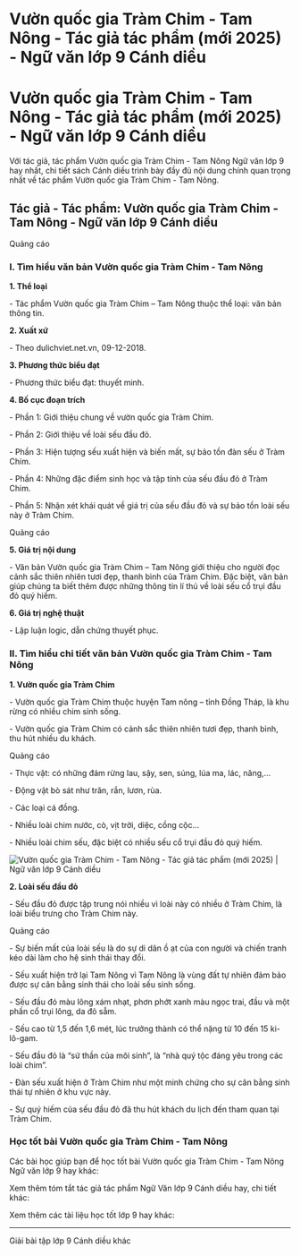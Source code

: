 # Vườn quốc gia Tràm Chim - Tam Nông - Tác giả tác phẩm (mới 2025) - Ngữ văn lớp 9 Cánh diều

# Vườn quốc gia Tràm Chim - Tam Nông - Tác giả tác phẩm (mới 2025) - Ngữ văn lớp 9 Cánh diều

Với tác giả, tác phẩm Vườn quốc gia Tràm Chim - Tam Nông Ngữ văn lớp 9 hay nhất, chi tiết sách Cánh diều trình bày đầy đủ nội dung chính quan trọng nhất về tác phẩm Vườn quốc gia Tràm Chim - Tam Nông.

## Tác giả - Tác phẩm: Vườn quốc gia Tràm Chim - Tam Nông - Ngữ văn lớp 9 Cánh diều

Quảng cáo

### **I. Tìm hiểu văn bản Vườn quốc gia Tràm Chim - Tam Nông**

**1\. Thể loại**

\- Tác phẩm Vườn quốc gia Tràm Chim – Tam Nông thuộc thể loại: văn bản thông tin.

**2\. Xuất xứ**

\- Theo dulichviet.net.vn, 09-12-2018.

**3\. Phương thức biểu đạt**

\- Phương thức biểu đạt: thuyết minh.

**4\. Bố cục đoạn trích**

\- Phần 1: Giới thiệu chung về vườn quốc gia Tràm Chim.

\- Phần 2: Giới thiệu về loài sếu đầu đỏ.

\- Phần 3: Hiện tượng sếu xuất hiện và biến mất, sự bảo tồn đàn sếu ở Tràm Chim.

\- Phần 4: Những đặc điểm sinh học và tập tính của sếu đầu đỏ ở Tràm Chim.

\- Phần 5: Nhận xét khái quát về giá trị của sếu đầu đỏ và sự bảo tồn loài sếu này ở Tràm Chim.

Quảng cáo

**5\. Giá trị nội dung**

\- Văn bản Vườn quốc gia Tràm Chim – Tam Nông giới thiệu cho người đọc cảnh sắc thiên nhiên tươi đẹp, thanh bình của Tràm Chim. Đặc biệt, văn bản giúp chúng ta biết thêm được những thông tin lí thú về loài sếu cổ trụi đầu đỏ quý hiếm.

**6\. Giá trị nghệ thuật**

\- Lập luận logic, dẫn chứng thuyết phục.

### **II. Tìm hiểu chi tiết văn bản Vườn quốc gia Tràm Chim - Tam Nông**

**1\. Vườn quốc gia Tràm Chim**

\- Vườn quốc gia Tràm Chim thuộc huyện Tam nông – tỉnh Đồng Tháp, là khu rừng có nhiều chim sinh sống.

\- Vườn quốc gia Tràm Chim có cảnh sắc thiên nhiên tươi đẹp, thanh bình, thu hút nhiều du khách.

Quảng cáo

\- Thực vật: có những đám rừng lau, sậy, sen, súng, lúa ma, lác, năng,…

\- Động vật bò sát như trăn, rắn, lươn, rùa.

\- Các loại cá đồng.

\- Nhiều loài chim nước, cò, vịt trời, diệc, cồng cộc…

\- Nhiều loài chim sếu, đặc biệt có nhiều sếu cổ trụi đầu đỏ quý hiếm.

![Vườn quốc gia Tràm Chim - Tam Nông - Tác giả tác phẩm \(mới 2025\) | Ngữ văn lớp 9 Cánh diều](https://vietjack.com/soan-van-lop-9-cd/images/tac-gia-tac-pham-vuon-quoc-gia-tram-chim-tam-nong.PNG)

**2\. Loài sếu đầu đỏ**

\- Sếu đầu đỏ được tập trung nói nhiều vì loài này có nhiều ở Tràm Chim, là loài biểu trưng cho Tràm Chim này.

Quảng cáo

\- Sự biến mất của loài sếu là do sự di dân ồ ạt của con người và chiến tranh kéo dài làm cho hệ sinh thái thay đổi.

\- Sếu xuất hiện trở lại Tam Nông vì Tam Nông là vùng đất tự nhiên đảm bảo được sự cân bằng sinh thái cho loài sếu sinh sống.

\- Sếu đầu đó màu lông xám nhạt, phơn phớt xanh màu ngọc trai, đầu và một phần cổ trụi lông, da đỏ sẫm.

\- Sếu cao từ 1,5 đến 1,6 mét, lúc trưởng thành có thể nặng từ 10 đến 15 ki- lô-gam.

\- Sếu đầu đỏ là “sứ thần của môi sinh”, là “nhà quý tộc đáng yêu trong các loài chim”.

\- Đàn sếu xuất hiện ở Tràm Chim như một minh chứng cho sự cân bằng sinh thái tự nhiên ở khu vực này.

\- Sự quý hiếm của sếu đầu đỏ đã thu hút khách du lịch đến tham quan tại Tràm Chim.

### **Học tốt bài Vườn quốc gia Tràm Chim - Tam Nông**

Các bài học giúp bạn để học tốt bài Vườn quốc gia Tràm Chim - Tam Nông Ngữ văn lớp 9 hay khác:

Xem thêm tóm tắt tác giả tác phẩm Ngữ Văn lớp 9 Cánh diều hay, chi tiết khác:

Xem thêm các tài liệu học tốt lớp 9 hay khác:

* * *

Giải bài tập lớp 9 Cánh diều khác
